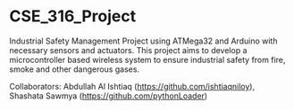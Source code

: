 # CSE_316_Project
Industrial Safety Management Project using ATMega32 and Arduino with necessary sensors and actuators. This project aims to develop a microcontroller based wireless system to ensure industrial safety from fire, smoke and other dangerous gases.

Collaborators: Abdullah Al Ishtiaq (https://github.com/ishtiaqniloy), Shashata Sawmya (https://github.com/pythonLoader)
